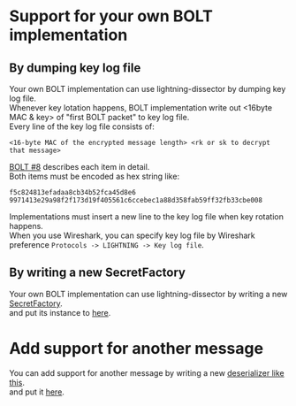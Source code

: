 # Support for your own BOLT implementation
## By dumping key log file
Your own BOLT implementation can use lightning-dissector by dumping key log file.  
Whenever key lotation happens, BOLT implementation write out <16byte MAC & key> of "first BOLT packet" to key log file.   
Every line of the key log file consists of:  
```
<16-byte MAC of the encrypted message length> <rk or sk to decrypt that message>
```
[BOLT #8](https://github.com/lightningnetwork/lightning-rfc/blob/master/08-transport.md#lightning-message-specification) describes each item in detail.  
Both items must be encoded as hex string like:  
```
f5c824813efadaa8cb34b52fca45d8e6 9971413e29a98f2f173d19f405561c6ccebec1a88d358fab59ff32fb33cbe008
```
Implementations must insert a new line to the key log file when key rotation happens.  
When you use Wireshark, you can specify key log file by Wireshark preference `Protocols -> LIGHTNING -> Key log file`.

## By writing a new SecretFactory
Your own BOLT implementation can use lightning-dissector by writing a new [SecretFactory](https://github.com/nayutaco/lightning-dissector/blob/master/src/secret-factory.lua).  
and put its instance to [here](https://github.com/nayutaco/lightning-dissector/blob/f0a8a38eee84a4cabee2372d80433b5fa33da43c/src/wireshark-plugin.lua#L35).

# Add support for another message
You can add support for another message by writing a new [deserializer like this](https://github.com/nayutaco/lightning-dissector/blob/master/src/deserializers/ping.lua).  
and put it [here](https://github.com/nayutaco/lightning-dissector/blob/f0a8a38eee84a4cabee2372d80433b5fa33da43c/src/pdu-analyzer.lua#L5).
